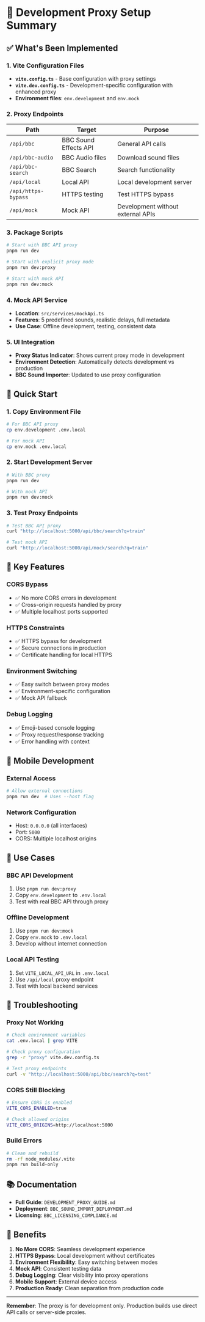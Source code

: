 # 🚂 Development Proxy Setup Summary

## ✅ What's Been Implemented

### **1. Vite Configuration Files**
- **`vite.config.ts`** - Base configuration with proxy settings
- **`vite.dev.config.ts`** - Development-specific configuration with enhanced proxy
- **Environment files**: `env.development` and `env.mock`

### **2. Proxy Endpoints**
| Path | Target | Purpose |
|------|--------|---------|
| `/api/bbc` | BBC Sound Effects API | General API calls |
| `/api/bbc-audio` | BBC Audio files | Download sound files |
| `/api/bbc-search` | BBC Search | Search functionality |
| `/api/local` | Local API | Local development server |
| `/api/https-bypass` | HTTPS testing | Test HTTPS bypass |
| `/api/mock` | Mock API | Development without external APIs |

### **3. Package Scripts**
```bash
# Start with BBC API proxy
pnpm run dev

# Start with explicit proxy mode
pnpm run dev:proxy

# Start with mock API
pnpm run dev:mock
```

### **4. Mock API Service**
- **Location**: `src/services/mockApi.ts`
- **Features**: 5 predefined sounds, realistic delays, full metadata
- **Use Case**: Offline development, testing, consistent data

### **5. UI Integration**
- **Proxy Status Indicator**: Shows current proxy mode in development
- **Environment Detection**: Automatically detects development vs production
- **BBC Sound Importer**: Updated to use proxy configuration

## 🚀 Quick Start

### **1. Copy Environment File**
```bash
# For BBC API proxy
cp env.development .env.local

# For mock API
cp env.mock .env.local
```

### **2. Start Development Server**
```bash
# With BBC proxy
pnpm run dev

# With mock API
pnpm run dev:mock
```

### **3. Test Proxy Endpoints**
```bash
# Test BBC API proxy
curl "http://localhost:5000/api/bbc/search?q=train"

# Test mock API
curl "http://localhost:5000/api/mock/search?q=train"
```

## 🔧 Key Features

### **CORS Bypass**
- ✅ No more CORS errors in development
- ✅ Cross-origin requests handled by proxy
- ✅ Multiple localhost ports supported

### **HTTPS Constraints**
- ✅ HTTPS bypass for development
- ✅ Secure connections in production
- ✅ Certificate handling for local HTTPS

### **Environment Switching**
- ✅ Easy switch between proxy modes
- ✅ Environment-specific configuration
- ✅ Mock API fallback

### **Debug Logging**
- ✅ Emoji-based console logging
- ✅ Proxy request/response tracking
- ✅ Error handling with context

## 📱 Mobile Development

### **External Access**
```bash
# Allow external connections
pnpm run dev  # Uses --host flag
```

### **Network Configuration**
- Host: `0.0.0.0` (all interfaces)
- Port: `5000`
- CORS: Multiple localhost origins

## 🎯 Use Cases

### **BBC API Development**
1. Use `pnpm run dev:proxy`
2. Copy `env.development` to `.env.local`
3. Test with real BBC API through proxy

### **Offline Development**
1. Use `pnpm run dev:mock`
2. Copy `env.mock` to `.env.local`
3. Develop without internet connection

### **Local API Testing**
1. Set `VITE_LOCAL_API_URL` in `.env.local`
2. Use `/api/local` proxy endpoint
3. Test with local backend services

## 🚨 Troubleshooting

### **Proxy Not Working**
```bash
# Check environment variables
cat .env.local | grep VITE

# Check proxy configuration
grep -r "proxy" vite.dev.config.ts

# Test proxy endpoints
curl -v "http://localhost:5000/api/bbc/search?q=test"
```

### **CORS Still Blocking**
```bash
# Ensure CORS is enabled
VITE_CORS_ENABLED=true

# Check allowed origins
VITE_CORS_ORIGINS=http://localhost:5000
```

### **Build Errors**
```bash
# Clean and rebuild
rm -rf node_modules/.vite
pnpm run build-only
```

## 📚 Documentation

- **Full Guide**: `DEVELOPMENT_PROXY_GUIDE.md`
- **Deployment**: `BBC_SOUND_IMPORT_DEPLOYMENT.md`
- **Licensing**: `BBC_LICENSING_COMPLIANCE.md`

## 🎉 Benefits

1. **No More CORS**: Seamless development experience
2. **HTTPS Bypass**: Local development without certificates
3. **Environment Flexibility**: Easy switching between modes
4. **Mock API**: Consistent testing data
5. **Debug Logging**: Clear visibility into proxy operations
6. **Mobile Support**: External device access
7. **Production Ready**: Clean separation from production code

---

**Remember**: The proxy is for development only. Production builds use direct API calls or server-side proxies.

